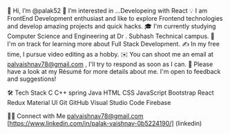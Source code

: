 👋 Hi, I’m @palak52
👀 I’m interested in ...Developeing with React 
💡  I am FrontEnd Development enthusiast and like to explore Frontend technologies and develop amazing projects and quick hacks.
🎓  I'm currently studying Computer Science and Engineering at Dr . Subhash Technical campus.
🌱  I'm on track for learning more about Full Stack Development.
✍️  In my free time, I pursue video editing as a hobby.
✉️  You can shoot me an email at palvaishnav78@gmail.com , I'll try to respond as soon as I can.
📄  Please have a look at my Résumé for more details about me. I'm open to feedback and suggestions!

<!---
palak52/palak52 is a ✨ special ✨ repository because its `README.md` (this file) appears on your GitHub profile.
You can click the Preview link to take a look at your changes.
--->
🛠  Tech Stack
C  C++  spring  Java
HTML  CSS  JavaScript  Bootstrap
React  Redux  Material UI
Git  GitHub  Visual Studio Code  Firebase 


🤝🏻  Connect with Me
   [palvaishnav78@gmail.com ](gmail) 
   [https://www.linkedin.com/in/palak-vaishnav-0b5224190/] (linkedin)
   
   
